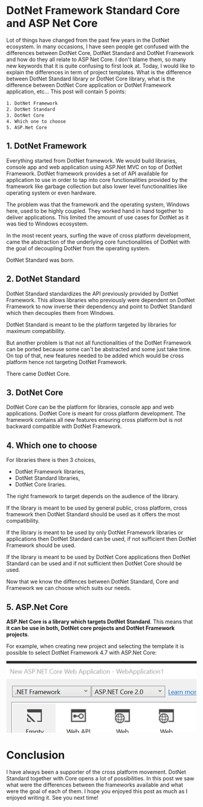 # DotNet Framework Standard Core and ASP Net Core

Lot of things have changed from the past few years in the DotNet ecosystem. In many occasions, I have seen people get confused with the differences between DotNet Core, DotNet Standard and DotNet Framework and how do they all relate to ASP Net Core.
I don't blame them, so many new keywords that it is quite confusing to first look at.
Today, I would like to explain the differences in term of project templates. What is the difference between DotNet Standard library or DotNet Core library, what is the difference between DotNet Core application or DotNet Framework application, etc... This post will contain 5 points:

```
1. DotNet Framework
2. DotNet Standard
3. DotNet Core
4. Which one to choose
5. ASP.Net Core
```

## 1. DotNet Framework

Everything started from DotNet framework.
We would build libraries, console app and web application using ASP.Net MVC on top of DotNet Framework.
DotNet framework provides a set of API available for application to use in order to tap into core functionalities provided by the framework like garbage collection but also lower level functionalities like operating system or even hardware.

The problem was that the framework and the operating system, Windows here, used to be highly coupled. They worked hand in hand together to deliver applications. This limited the amount of use cases for DotNet as it was tied to Windows ecosystem.

In the most recent years, surfing the wave of cross platform development, came the abstraction of the underlying core functionalities of DotNet with the goal of decoupling DotNet from the operating system.

DotNet Standard was born.

## 2. DotNet Standard

DotNet Standard standardizes the API previously provided by DotNet Framework.
This allows libraries who previously were dependent on DotNet Framework to now inverse their dependency and point to DotNet Standard which then decouples them from Windows.

DotNet Standard is meant to be the platform targeted by libraries for maximum compatibility.

But another problem is that not all functionalities of the DotNet Framework can be ported because some can't be abstracted and some just take time. On top of that, new features needed to be added which would be cross platform hence  not targeting DotNet Framework.

There came DotNet Core.

## 3. DotNet Core

DotNet Core can be the platform for libraries, console app and web applications.
DotNet Core is meant for cross platform development. The framework contains all new features ensuring cross platform but is not backward compatible with DotNet Framework.

## 4. Which one to choose

For libraries there is then 3 choices, 

- DotNet Framework libraries, 
- DotNet Standard libraries,
- DotNet Core liraries.

The right framework to target depends on the audience of the library.

If the library is meant to be used by general public, cross platform, cross framework then DotNet Standard should be used as it offers the most compatibility.

If the library is meant to be used by only DotNet Framework libraries or applications then DotNet Standard can be used, if not sufficient then DotNet Framework should be used.

If the library is meant to be used by DotNet Core applications then DotNet Standard can be used and if not sufficient then DotNet Core should be used.

Now that we know the diffences between DotNet Standard, Core and Framework we can choose which suits our needs.

## 5. ASP.Net Core

__ASP.Net Core is a library which targets DotNet Standard__.
This means that __it can be use in both, DotNet core projects and DotNet Framework projects__.

For example, when creating new project and selecting the template it is possible to select DotNet Framework 4.7 with ASP.Net Core:

![Image](https://raw.githubusercontent.com/Kimserey/BlogArchive/github/img/20180120/aspnetcore.PNG)

# Conclusion

I have always been a supporter of the cross platform movement. DotNet Standard together with Core opens a lot of possibilities. In this post we saw what were the differences between the frameworks available and what were the goal of each of them. I hope you enjoyed this post as much as I enjoyed writing it. See you next time!